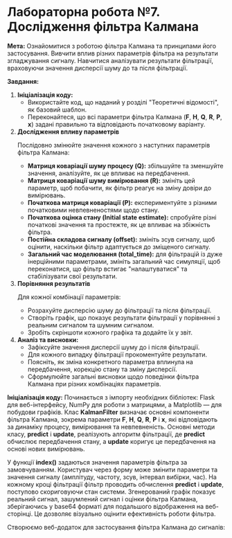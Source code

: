 <h1> <b> Лабораторна робота №7. Дослідження фільтра Калмана </b> </h1>

<b>Мета:</b> Ознайомитися з роботою фільтра Калмана та принципами його застосування. Вивчити вплив різних параметрів фільтра на результати згладжування сигналу. Навчитися аналізувати результати фільтрації, враховуючи значення дисперсії шуму до та після фільтрації.

<p><b>Завдання:</b></p>
<ol>
    <li><b>Ініціалізація коду:</b>
        <ul>
            <li>Використайте код, що наданий у розділі "Теоретичні відомості", як базовий шаблон.</li>
            <li>Переконайтеся, що всі параметри фільтра Калмана (<b>F</b>, <b>H</b>, <b>Q</b>, <b>R</b>, <b>P</b>, <b>x</b>) задані правильно та відповідають початковому варіанту.</li>
        </ul>
    </li>
    <li><b>Дослідження впливу параметрів</b>
        <p>Послідовно змінюйте значення кожного з наступних параметрів фільтра Калмана:</p>
        <ul>
            <li><b>Матриця коваріації шуму процесу (Q):</b> збільшуйте та зменшуйте значення, аналізуйте, як це впливає на передбачення.</li>
            <li><b>Матриця коваріації шуму вимірювання (R):</b> змініть цей параметр, щоб побачити, як фільтр реагує на зміну довіри до вимірювань.</li>
            <li><b>Початкова матриця коваріації (P):</b> експериментуйте з різними початковими невпевненостями щодо стану.</li>
            <li><b>Початкова оцінка стану (Initial state estimate):</b> спробуйте різні початкові значення та простежте, як це впливає на збіжність фільтра.</li>
            <li><b>Постійна складова сигналу (offset):</b> змініть зсув сигналу, щоб оцінити, наскільки фільтр адаптується до зміщеного сигналу.</li>
            <li><b>Загальний час моделювання (total_time):</b> для фільтрацій із дуже інерційними параметрами, змініть загальний час симуляції, щоб переконатися, що фільтр встигає "налаштуватися" та стабілізувати свої результати.</li>
        </ul>
    </li>
    <li><b>Порівняння результатів</b>
        <p>Для кожної комбінації параметрів:</p>
        <ul>
            <li>Розрахуйте дисперсію шуму до фільтрації та після фільтрації.</li>
            <li>Створіть графік, що показує результати фільтрації у порівнянні з реальним сигналом та шумним сигналом.</li>
            <li>Зробіть скріншоти кожного графіка та додайте їх у звіт.</li>
        </ul>
    </li>
    <li><b>Аналіз та висновки:</b>
        <ul>
            <li>Зафіксуйте значення дисперсії шуму до і після фільтрації.</li>
            <li>Для кожного випадку фільтрації прокоментуйте результати.</li>
            <li>Поясніть, як зміна конкретного параметра вплинула на передбачення, корекцію стану та зміну дисперсії.</li>
            <li>Сформулюйте загальні висновки щодо поведінки фільтра Калмана при різних комбінаціях параметрів.</li>
        </ul>
    </li>
</ol>
<p><b>Ініціалізація коду:</b> Починається з імпорту необхідних бібліотек: Flask для веб-інтерфейсу, NumPy для роботи з матрицями, а Matplotlib — для побудови графіків. Клас <b>KalmanFilter</b> визначає основні компоненти фільтра Калмана, зокрема параметри <b>F</b>, <b>H</b>, <b>Q</b>, <b>R</b>, <b>P</b> і <b>x</b>, які відповідають за динаміку процесу, вимірювання та невпевненість. Основні методи класу, <b>predict</b> і <b>update</b>, реалізують алгоритм фільтрації, де <b>predict</b> обчислює передбачення стану, а <b>update</b> коригує це передбачення на основі нових вимірювань.</p>
<p>У функції <b>index()</b> задаються значення параметрів фільтра за замовчуванням. Користувач через форму може змінити параметри та значення сигналу (амплітуду, частоту, зсув, інтервал вибірки, час). На кожному кроці фільтрації фільтр проводить обчислення <b>predict</b> і <b>update</b>, поступово скориговуючи стан системи. Згенерований графік показує реальний сигнал, зашумлений сигнал і оцінки фільтра Калмана, зберігаючись у base64 форматі для подальшого відображення на веб-сторінці. Це дозволяє візуально оцінити ефективність роботи фільтра.</p>
<p>Створюємо веб-додаток для застосування фільтра Калмана до сигналів:</p>






